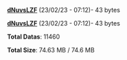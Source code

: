 [**dNuvsLZF**](/data/dNuvsLZF.txt) (23/02/23 - 07:12)- 43 bytes

[**dNuvsLZF**](/data/dNuvsLZF.txt) (23/02/23 - 07:12)- 43 bytes

**Total Datas**: 11460

**Total Size**: 74.63 MB / 74.6 MB